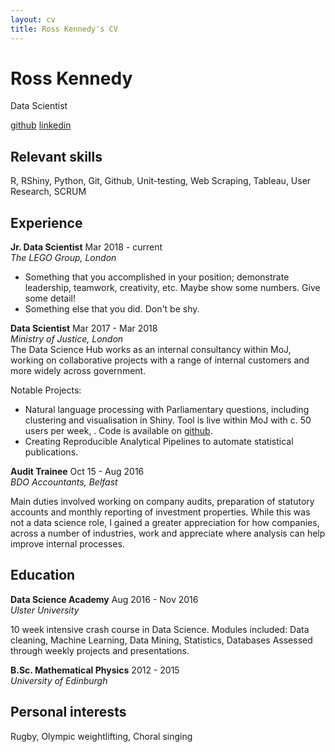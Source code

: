 ```yaml
---
layout: cv
title: Ross Kennedy's CV
---
```

# Ross Kennedy
Data Scientist 

<div id="webaddress">
<a href="https://www.linkedin.com/in/ross-kennedy-data-science/">github</a>
<a href="https://github.com/RossKen"> linkedin</a>
</div>

## Relevant skills

R, RShiny, Python, Git, Github, Unit-testing, Web Scraping, Tableau, User Research, SCRUM

## Experience 

**Jr. Data Scientist**  Mar 2018 - current  
*The LEGO Group, London*

- Something that you accomplished in your position; demonstrate leadership, teamwork, creativity, etc. Maybe show some numbers. Give some detail!
- Something else that you did. Don't be shy.

**Data Scientist**  Mar 2017 - Mar 2018  
*Ministry of Justice, London*  
The Data Science Hub works as an internal consultancy within MoJ, working on collaborative projects with a range of internal customers and more widely across government.

Notable Projects:
- Natural language processing with Parliamentary questions, including clustering and visualisation in Shiny. Tool is live within MoJ with c. 50 users per week, . Code is available on [github](https://github.com/moj-analytical-services/pq-tool).
- Creating Reproducible Analytical Pipelines to automate statistical publications.


**Audit Trainee**  Oct 15 - Aug 2016  
*BDO Accountants, Belfast*

Main duties involved working on company audits, preparation of statutory accounts and monthly reporting of investment properties. While this was not a data science role, I gained a greater appreciation for how companies, across a number of industries, work and appreciate where analysis can help improve internal processes.

## Education

**Data Science Academy**  Aug 2016 - Nov 2016  
*Ulster University*

10 week intensive crash course in Data Science. Modules included:
Data cleaning, Machine Learning, Data Mining, Statistics, Databases
Assessed through weekly projects and presentations.


**B.Sc. Mathematical Physics**  2012 - 2015  
*University of Edinburgh*

## Personal interests
Rugby, Olympic weightlifting, Choral singing

<!-- ### Footer

Last updated: May 2013 -->


